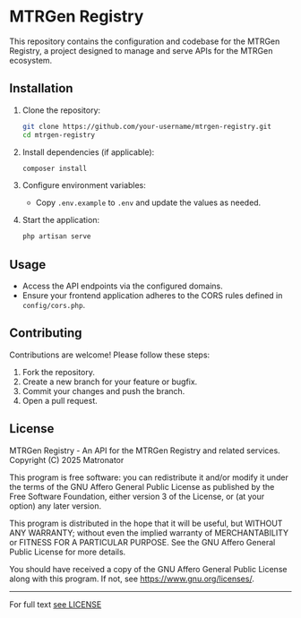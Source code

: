# MTRGen Registry

This repository contains the configuration and codebase for the MTRGen Registry, a project designed to manage and serve APIs for the MTRGen ecosystem.

## Installation

1. Clone the repository:
   ```bash
   git clone https://github.com/your-username/mtrgen-registry.git
   cd mtrgen-registry
   ```

2. Install dependencies (if applicable):
   ```bash
   composer install
   ```

3. Configure environment variables:
   - Copy `.env.example` to `.env` and update the values as needed.

4. Start the application:
   ```bash
   php artisan serve
   ```

## Usage

- Access the API endpoints via the configured domains.
- Ensure your frontend application adheres to the CORS rules defined in `config/cors.php`.

## Contributing

Contributions are welcome! Please follow these steps:

1. Fork the repository.
2. Create a new branch for your feature or bugfix.
3. Commit your changes and push the branch.
4. Open a pull request.

## License

MTRGen Registry - An API for the MTRGen Registry and related
services.
Copyright (C) 2025  Matronator

This program is free software: you can redistribute it and/or modify
it under the terms of the GNU Affero General Public License as published
by the Free Software Foundation, either version 3 of the License, or
(at your option) any later version.

This program is distributed in the hope that it will be useful,
but WITHOUT ANY WARRANTY; without even the implied warranty of
MERCHANTABILITY or FITNESS FOR A PARTICULAR PURPOSE.  See the
GNU Affero General Public License for more details.

You should have received a copy of the GNU Affero General Public License
along with this program.  If not, see <https://www.gnu.org/licenses/>.

---

For full text [see LICENSE](./LICENSE)
